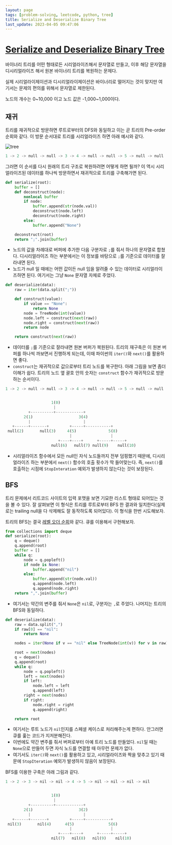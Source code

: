 ```yaml
---
layout: page
tags: [problem-solving, leetcode, python, tree]
title: Serialize and Deserialize Binary Tree
last_update: 2023-04-05 09:47:06
---
```


# [Serialize and Deserialize Binary Tree](https://leetcode.com/problems/serialize-and-deserialize-binary-tree/)

 바이너리 트리를 어떤 형태로든 시리얼라이즈해서 문자열로 만들고, 이후
 해당 문자열을 디시리얼라이즈 해서 원본 바이너리 트리를 복원하는
 문제다.

 실제 시리얼라이제이션과 디시리얼라이제이션은 바이너리로 떨어지는 것이
 맞지만 여기서는 문제의 편의를 위해서 문자열로 제한된다.

 노드의 개수는 0~10,000 이고 노드 값은 -1,000~1,000이다.

## 재귀

 트리를 재귀적으로 방문하면 루트로부터의 DFS와 동일하고 이는 곧 트리의
 Pre-order 순회와 같다. 이 방문 순서대로 트리를 시리얼라이즈 하면 아래
 예시와 같다.

![tree](https://assets.leetcode.com/uploads/2020/09/15/serdeser.jpg)

```python
1 -> 2 -> null -> null -> 3 -> 4 -> null -> null -> 5 -> null -> null
```

 그러면 이 순서를 다시 원래의 트리 구조로 복원하려면 어떻게 하면 될까?
 이 역시 시리얼라이즈된 데이터를 하나씩 방문하면서 재귀적으로 트리를
 구축해가면 된다.

```python
def serialize(root):
    buffer = []
    def deconstruct(node):
        nonlocal buffer
        if node:
            buffer.append(str(node.val))
            deconstruct(node.left)
            deconstruct(node.right)
        else:
            buffer.append("None")

    deconstruct(root)
    return ";".join(buffer)
```

 - 노드의 값을 차례대로 버퍼에 추가한 다음 구분자로 `;`를 줘서 하나의
   문자열로 합쳤다. 디시리얼라이즈 하는 부분에서는 이 정보를 바탕으로
   `;`를 기준으로 데이터를 잘라내면 된다.
 - 노드가 null 일 때에는 어떤 값이든 null 임을 알려줄 수 있는 데이터로
   시리얼라이즈하면 된다. 여기서는 그냥 `None` 문자열 자체로 주었다.

```python
def deserialize(data):
    raw = iter(data.split(";"))

    def construct(value):
        if value == "None":
            return None
        node = TreeNode(int(value))
        node.left = construct(next(raw))
        node.right = construct(next(raw))
        return node

    return construct(next(raw))
```

 - 데이터를 `;`를 기준으로 잘라내면 원본 버퍼가 복원된다. 트리의
   재구축은 이 원본 버퍼를 하나씩 까보면서 진행하게 되는데, 이때
   파이썬의 `iter()`와 `next()`를 활용하면 좋다.
 - `construct`는 재귀적으로 값으로부터 트리 노드를 복구한다. 아래
   그림을 보면 좀더 이해가 쉽다. 트리의 노드 옆 괄호 안의 숫자는
   `construct` 함수가 재귀적으로 방문하는 순서이다.

```python
1 -> 2 -> null -> null -> 3 -> 4 -> null -> null -> 5 -> null -> null


                    1(0)
                     |
          +----------+------------+
        2(1)                    3(4)
          |                       |
   +------+-------+         +-----+-----------+
 null(2)       null(3)     4(5)              5(8)
                            |                 |
                       +----+----+      +-----+-----+
                    null(6)   null(7) null(9)    null(10)
```

 - 시리얼라이즈 함수에서 모든 null인 자식 노드들까지 전부 덤핑했기
   때문에, 디시리얼라이즈 하는 부분에서 `next()` 함수의 호출 횟수가 딱
   들어맞는다. 즉, `next()`를 호출하는 시점에 `StopInteration` 예외가
   발생하지 않는다는 것이 보장된다.

## BFS

 트리 문제에서 리트코드 사이트의 입력 포맷을 보면 기묘한 리스트 형태로
 되어있는 것을 볼 수 있다. 잘 살펴보면 이 형식은 트리를 루트로부터 BFS
 한 결과와 일치한다(실제로는 trailing null을 다 삭제해도 잘 동작하도록
 되어있다). 이 형식을 한번 시도해보자.

 트리의 BFS는 결국 [레벨 오더
 순회](../binary-tree-level-order-traversal)와 같다. 큐를 이용해서
 구현해보자.

```python
from collections import deque
def serialize(root):
    q = deque()
    q.append(root)
    buffer = []
    while q:
        node = q.popleft()
        if node is None:
            buffer.append("nil")
        else:
            buffer.append(str(node.val))
            q.append(node.left)
            q.append(node.right)
    return ",".join(buffer)
```

 - 여기서는 약간의 변주를 줘서 `None`은 `nil`로, 구분자는 `,`로
   주었다. 나머지는 트리의 BFS와 동일하다.

```python
def deserialize(data):
    raw = data.split(",")
    if raw[0] == "nil":
        return None

    nodes = iter(None if v == "nil" else TreeNode(int(v)) for v in raw)

    root = next(nodes)
    q = deque()
    q.append(root)
    while q:
        node = q.popleft()
        left = next(nodes)
        if left:
            node.left = left
            q.append(left)
        right = next(nodes)
        if right:
            node.right = right
            q.append(right)

    return root
```

 - 여기서는 루트 노드가 `nil`인지를 스페셜 케이스로 처리해주는게
   편하다. 안그러면 큐를 훑는 코드가 지저분해진다.
 - 이번에도 약간 변주를 줘서 버퍼로부터 아예 트리 노드를
   만들었다. `nil`일 때는 `None`으로 만들어 두면 자식 노드를 연결할 때
   아무런 문제가 없다.
 - 여기서도 `iter()`와 `next()`를 활용하고 있고, 시리얼라이즈와 짝을
   맞추고 있기 때문에 `StopIteration` 예외가 발생하지 않음이 보장된다.

 BFS를 이용한 구축은 아래 그림과 같다.

```python
1 -> 2 -> 3 -> nil -> nil -> 4 -> 5 -> nil -> nil -> nil -> nil


                    1(0)
                     |
          +----------+------------+
        2(1)                    3(2)
          |                       |
   +------+-------+         +-----+-----------+
 nil(3)       nil(4)      4(5)               5(6)
                            |                 |
                       +----+----+      +-----+-----+
                    nil(7)   nil(8)   nil(9)    nil(10)
```
